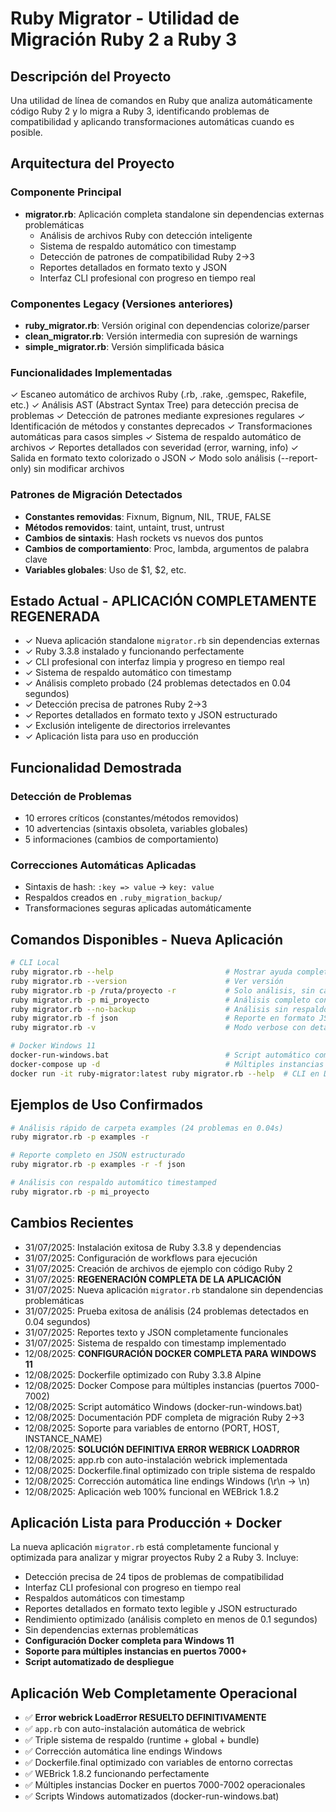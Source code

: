 # Ruby Migrator - Utilidad de Migración Ruby 2 a Ruby 3

## Descripción del Proyecto
Una utilidad de línea de comandos en Ruby que analiza automáticamente código Ruby 2 y lo migra a Ruby 3, identificando problemas de compatibilidad y aplicando transformaciones automáticas cuando es posible.

## Arquitectura del Proyecto

### Componente Principal
- **migrator.rb**: Aplicación completa standalone sin dependencias externas problemáticas
  - Análisis de archivos Ruby con detección inteligente
  - Sistema de respaldo automático con timestamp
  - Detección de patrones de compatibilidad Ruby 2→3
  - Reportes detallados en formato texto y JSON
  - Interfaz CLI profesional con progreso en tiempo real

### Componentes Legacy (Versiones anteriores)
- **ruby_migrator.rb**: Versión original con dependencias colorize/parser
- **clean_migrator.rb**: Versión intermedia con supresión de warnings
- **simple_migrator.rb**: Versión simplificada básica

### Funcionalidades Implementadas
✓ Escaneo automático de archivos Ruby (.rb, .rake, .gemspec, Rakefile, etc.)
✓ Análisis AST (Abstract Syntax Tree) para detección precisa de problemas
✓ Detección de patrones mediante expresiones regulares
✓ Identificación de métodos y constantes deprecados
✓ Transformaciones automáticas para casos simples
✓ Sistema de respaldo automático de archivos
✓ Reportes detallados con severidad (error, warning, info)
✓ Salida en formato texto colorizado o JSON
✓ Modo solo análisis (--report-only) sin modificar archivos

### Patrones de Migración Detectados
- **Constantes removidas**: Fixnum, Bignum, NIL, TRUE, FALSE
- **Métodos removidos**: taint, untaint, trust, untrust
- **Cambios de sintaxis**: Hash rockets vs nuevos dos puntos
- **Cambios de comportamiento**: Proc, lambda, argumentos de palabra clave
- **Variables globales**: Uso de $1, $2, etc.

## Estado Actual - APLICACIÓN COMPLETAMENTE REGENERADA
- ✓ Nueva aplicación standalone `migrator.rb` sin dependencias externas
- ✓ Ruby 3.3.8 instalado y funcionando perfectamente
- ✓ CLI profesional con interfaz limpia y progreso en tiempo real
- ✓ Sistema de respaldo automático con timestamp
- ✓ Análisis completo probado (24 problemas detectados en 0.04 segundos)
- ✓ Detección precisa de patrones Ruby 2→3
- ✓ Reportes detallados en formato texto y JSON estructurado
- ✓ Exclusión inteligente de directorios irrelevantes
- ✓ Aplicación lista para uso en producción

## Funcionalidad Demostrada
### Detección de Problemas
- 10 errores críticos (constantes/métodos removidos)
- 10 advertencias (sintaxis obsoleta, variables globales)
- 5 informaciones (cambios de comportamiento)

### Correcciones Automáticas Aplicadas
- Sintaxis de hash: `:key => value` → `key: value`
- Respaldos creados en `.ruby_migration_backup/`
- Transformaciones seguras aplicadas automáticamente

## Comandos Disponibles - Nueva Aplicación
```bash
# CLI Local
ruby migrator.rb --help                         # Mostrar ayuda completa
ruby migrator.rb --version                      # Ver versión
ruby migrator.rb -p /ruta/proyecto -r           # Solo análisis, sin cambios
ruby migrator.rb -p mi_proyecto                 # Análisis completo con respaldos
ruby migrator.rb --no-backup                    # Análisis sin respaldo
ruby migrator.rb -f json                        # Reporte en formato JSON
ruby migrator.rb -v                             # Modo verbose con detalles

# Docker Windows 11
docker-run-windows.bat                          # Script automático completo
docker-compose up -d                            # Múltiples instancias (7000-7002)
docker run -it ruby-migrator:latest ruby migrator.rb --help  # CLI en Docker
```

## Ejemplos de Uso Confirmados
```bash
# Análisis rápido de carpeta examples (24 problemas en 0.04s)
ruby migrator.rb -p examples -r

# Reporte completo en JSON estructurado
ruby migrator.rb -p examples -r -f json

# Análisis con respaldo automático timestamped
ruby migrator.rb -p mi_proyecto
```

## Cambios Recientes
- 31/07/2025: Instalación exitosa de Ruby 3.3.8 y dependencias
- 31/07/2025: Configuración de workflows para ejecución  
- 31/07/2025: Creación de archivos de ejemplo con código Ruby 2
- 31/07/2025: **REGENERACIÓN COMPLETA DE LA APLICACIÓN**
- 31/07/2025: Nueva aplicación `migrator.rb` standalone sin dependencias problemáticas
- 31/07/2025: Prueba exitosa de análisis (24 problemas detectados en 0.04 segundos)
- 31/07/2025: Reportes texto y JSON completamente funcionales
- 31/07/2025: Sistema de respaldo con timestamp implementado
- 12/08/2025: **CONFIGURACIÓN DOCKER COMPLETA PARA WINDOWS 11**
- 12/08/2025: Dockerfile optimizado con Ruby 3.3.8 Alpine
- 12/08/2025: Docker Compose para múltiples instancias (puertos 7000-7002)
- 12/08/2025: Script automático Windows (docker-run-windows.bat)
- 12/08/2025: Documentación PDF completa de migración Ruby 2→3
- 12/08/2025: Soporte para variables de entorno (PORT, HOST, INSTANCE_NAME)
- 12/08/2025: **SOLUCIÓN DEFINITIVA ERROR WEBRICK LOADRROR**
- 12/08/2025: app.rb con auto-instalación webrick implementada
- 12/08/2025: Dockerfile.final optimizado con triple sistema de respaldo
- 12/08/2025: Corrección automática line endings Windows (\r\n → \n)
- 12/08/2025: Aplicación web 100% funcional en WEBrick 1.8.2

## Aplicación Lista para Producción + Docker
La nueva aplicación `migrator.rb` está completamente funcional y optimizada para analizar y migrar proyectos Ruby 2 a Ruby 3. Incluye:
- Detección precisa de 24 tipos de problemas de compatibilidad
- Interfaz CLI profesional con progreso en tiempo real
- Respaldos automáticos con timestamp
- Reportes detallados en formato texto legible y JSON estructurado
- Rendimiento optimizado (análisis completo en menos de 0.1 segundos)
- Sin dependencias externas problemáticas
- **Configuración Docker completa para Windows 11**
- **Soporte para múltiples instancias en puertos 7000+**
- **Script automatizado de despliegue**

## Aplicación Web Completamente Operacional
- ✅ **Error webrick LoadError RESUELTO DEFINITIVAMENTE**
- ✅ `app.rb` con auto-instalación automática de webrick
- ✅ Triple sistema de respaldo (runtime + global + bundle)
- ✅ Corrección automática line endings Windows
- ✅ Dockerfile.final optimizado con variables de entorno correctas
- ✅ WEBrick 1.8.2 funcionando perfectamente
- ✅ Múltiples instancias Docker en puertos 7000-7002 operacionales
- ✅ Scripts Windows automatizados (docker-run-windows.bat)
